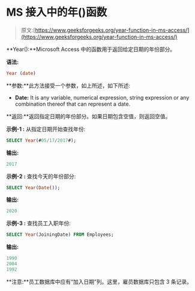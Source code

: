 # MS 接入中的年()函数

> 原文:[https://www.geeksforgeeks.org/year-function-in-ms-access/](https://www.geeksforgeeks.org/year-function-in-ms-access/)

**Year():**Microsoft Access 中的函数用于返回给定日期的年份部分。

**语法:**

```sql
Year (date)
```

**参数:**此方法接受一个参数，如上所述，如下所述:

*   **Date:** It is any variable, numerical expression, string expression or any combination thereof that can represent a date.

**返回:**返回指定日期的年份部分。如果日期包含空值，则返回空值。

**示例-1 :** 从指定日期开始查找年份:

```sql
SELECT Year(#05/17/2017#);

```

**输出:**

```sql
2017 

```

**示例-2 :** 查找今天的年份部分:

```sql
SELECT Year(Date());

```

**输出:**

```sql
2020

```

**示例-3 :** 查找员工入职年份:

```sql
SELECT Year(JoiningDate) FROM Employees;

```

**输出:**

```sql
1990
2004
1992

```

**注意:**员工数据库中应有“加入日期”列。这里，雇员数据库只包含 3 条记录。